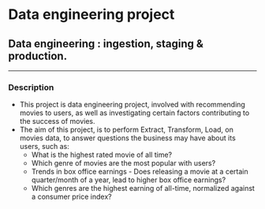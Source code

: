 # Data engineering project
## Data engineering : ingestion, staging &amp; production.
---
### Description
* This project is data engineering project, involved with recommending movies to users, as well as investigating certain factors contributing to the success of movies.
* The aim of this project, is to perform Extract, Transform, Load, on movies data, to answer questions the business may have about its users, such as:
    * What is the highest rated movie of all time?
    * Which genre of movies are the most popular with users?
    * Trends in box office earnings - Does releasing a movie at a certain quarter/month of a year, lead to higher box office earnings?
    * Which genres are the highest earning of all-time, normalized against a consumer price index?
